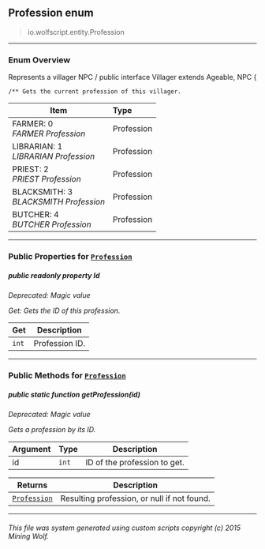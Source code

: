 ## Profession __enum__

>io.wolfscript.entity.Profession

---

### Enum Overview

Represents a villager NPC /
public interface Villager extends Ageable, NPC {

    /** Gets the current profession of this villager.

Item | Type   
--- | :--- 
FARMER: 0<br> _FARMER Profession_ | Profession
LIBRARIAN: 1<br> _LIBRARIAN Profession_ | Profession
PRIEST: 2<br> _PRIEST Profession_ | Profession
BLACKSMITH: 3<br> _BLACKSMITH Profession_ | Profession
BUTCHER: 4<br> _BUTCHER Profession_ | Profession



---


### Public Properties for [`Profession`](Profession.md)

##### <a id='id'></a>public  readonly property __Id__
_Deprecated: Magic value_

_Get: Gets the ID of this profession._

Get | Description
--- | --- 
`int` | Profession ID.



---

### Public Methods for [`Profession`](Profession.md)

##### <a id='getprofession'></a>public static function __getProfession__(id)
_Deprecated: Magic value_

_Gets a profession by its ID._

Argument | Type | Description  
--- | --- | --- 
id | `int` | ID of the profession to get.

Returns | Description
--- | --- 
[`Profession`](Profession.md) | Resulting profession, or null if not found.


---


###### This file was system generated using custom scripts copyright (c) 2015 Mining Wolf.
	

